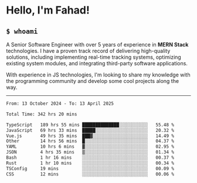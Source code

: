 <h1>Hello, I'm Fahad!</h1>

<h2><code>$ whoami</code></h2>

A Senior Software Engineer with over 5 years of experience in **MERN Stack** technologies. I have a proven track record of delivering high-quality solutions, including implementing real-time tracking systems, optimizing existing system modules, and integrating third-party software applications.

With experience in JS technologies, I'm looking to share my knowledge with the programming community and develop some cool projects along the way.

---

<!--START_SECTION:waka-->

```txt
From: 13 October 2024 - To: 13 April 2025

Total Time: 342 hrs 20 mins

TypeScript   189 hrs 55 mins ██████████████░░░░░░░░░░░   55.48 %
JavaScript   69 hrs 33 mins  █████░░░░░░░░░░░░░░░░░░░░   20.32 %
Vue.js       49 hrs 35 mins  ███▓░░░░░░░░░░░░░░░░░░░░░   14.49 %
Other        14 hrs 56 mins  █░░░░░░░░░░░░░░░░░░░░░░░░   04.37 %
YAML         10 hrs 6 mins   ▓░░░░░░░░░░░░░░░░░░░░░░░░   02.95 %
JSON         4 hrs 35 mins   ▒░░░░░░░░░░░░░░░░░░░░░░░░   01.34 %
Bash         1 hr 16 mins    ░░░░░░░░░░░░░░░░░░░░░░░░░   00.37 %
Rust         1 hr 10 mins    ░░░░░░░░░░░░░░░░░░░░░░░░░   00.34 %
TSConfig     19 mins         ░░░░░░░░░░░░░░░░░░░░░░░░░   00.09 %
CSS          12 mins         ░░░░░░░░░░░░░░░░░░░░░░░░░   00.06 %
```

<!--END_SECTION:waka-->

<!--
**heyFahad/heyFahad** is a ✨ _special_ ✨ repository because its `README.md` (this file) appears on your GitHub profile.

Here are some ideas to get you started:

- 🔭 I’m currently working on ...
- 🌱 I’m currently learning ...
- 👯 I’m looking to collaborate on ...
- 🤔 I’m looking for help with ...
- 💬 Ask me about ...
- 📫 How to reach me: ...
- 😄 Pronouns: ...
- ⚡ Fun fact: ...
-->
